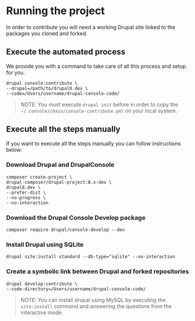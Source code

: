 # Running the project
In order to contribute you will need a working Drupal site linked to the packages you cloned and forked.

## Execute the automated process
We provide you with a command to take care of all this process and setup for you.
```
drupal console:contribute \
--drupal=/path/to/drupal8.dev \
--code=/Users/username/drupal-console-code/
```
> NOTE: You must execute `drupal init` before in order to copy the `~/.console/chain/console-contribute.yml` on your local system.

## Execute all the steps manually
If you want to execute all the steps manually you can follow instructions below: 

### Download Drupal and DrupalConsole
```
composer create-project \
drupal-composer/drupal-project:8.x-dev \
drupal8.dev \
--prefer-dist \
--no-progress \
--no-interaction
```

### Download the Drupal Console Develop package
```
composer require drupal/console-develop --dev
```

### Install Drupal using SQLite
```
drupal site:install standard --db-type="sqlite" --no-interaction
```

### Create a symbolic link between Drupal and forked repositories
```
drupal develop:contribute \
--code-directory=/Users/username/drupal-console-code/
```

> NOTE: You can install drupal using MySQL by executing the `site:install` command and answering the questions from the interactive mode.
